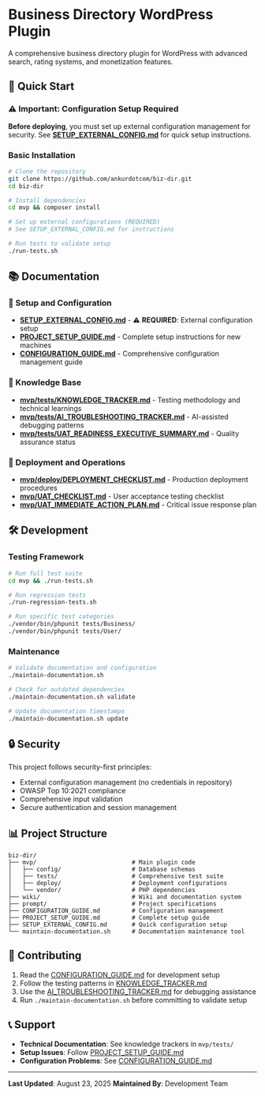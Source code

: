 # Business Directory WordPress Plugin

A comprehensive business directory plugin for WordPress with advanced search, rating systems, and monetization features.

## 🚀 Quick Start

### ⚠️ Important: Configuration Setup Required
**Before deploying**, you must set up external configuration management for security. See **[SETUP_EXTERNAL_CONFIG.md](SETUP_EXTERNAL_CONFIG.md)** for quick setup instructions.

### Basic Installation
```bash
# Clone the repository
git clone https://github.com/ankurdotcom/biz-dir.git
cd biz-dir

# Install dependencies
cd mvp && composer install

# Set up external configurations (REQUIRED)
# See SETUP_EXTERNAL_CONFIG.md for instructions

# Run tests to validate setup
./run-tests.sh
```

## 📚 Documentation

### 🔧 Setup and Configuration
- **[SETUP_EXTERNAL_CONFIG.md](SETUP_EXTERNAL_CONFIG.md)** - ⚠️ **REQUIRED**: External configuration setup
- **[PROJECT_SETUP_GUIDE.md](PROJECT_SETUP_GUIDE.md)** - Complete setup instructions for new machines
- **[CONFIGURATION_GUIDE.md](CONFIGURATION_GUIDE.md)** - Comprehensive configuration management guide

### 🧠 Knowledge Base
- **[mvp/tests/KNOWLEDGE_TRACKER.md](mvp/tests/KNOWLEDGE_TRACKER.md)** - Testing methodology and technical learnings
- **[mvp/tests/AI_TROUBLESHOOTING_TRACKER.md](mvp/tests/AI_TROUBLESHOOTING_TRACKER.md)** - AI-assisted debugging patterns
- **[mvp/tests/UAT_READINESS_EXECUTIVE_SUMMARY.md](mvp/tests/UAT_READINESS_EXECUTIVE_SUMMARY.md)** - Quality assurance status

### 🚀 Deployment and Operations
- **[mvp/deploy/DEPLOYMENT_CHECKLIST.md](mvp/deploy/DEPLOYMENT_CHECKLIST.md)** - Production deployment procedures
- **[mvp/UAT_CHECKLIST.md](mvp/UAT_CHECKLIST.md)** - User acceptance testing checklist
- **[mvp/UAT_IMMEDIATE_ACTION_PLAN.md](mvp/UAT_IMMEDIATE_ACTION_PLAN.md)** - Critical issue response plan

## 🛠 Development

### Testing Framework
```bash
# Run full test suite
cd mvp && ./run-tests.sh

# Run regression tests
./run-regression-tests.sh

# Run specific test categories
./vendor/bin/phpunit tests/Business/
./vendor/bin/phpunit tests/User/
```

### Maintenance
```bash
# Validate documentation and configuration
./maintain-documentation.sh

# Check for outdated dependencies
./maintain-documentation.sh validate

# Update documentation timestamps
./maintain-documentation.sh update
```

## 🔒 Security

This project follows security-first principles:
- External configuration management (no credentials in repository)
- OWASP Top 10:2021 compliance
- Comprehensive input validation
- Secure authentication and session management

## 📊 Project Structure

```
biz-dir/
├── mvp/                           # Main plugin code
│   ├── config/                    # Database schemas
│   ├── tests/                     # Comprehensive test suite
│   ├── deploy/                    # Deployment configurations
│   └── vendor/                    # PHP dependencies
├── wiki/                          # Wiki and documentation system
├── prompt/                        # Project specifications
├── CONFIGURATION_GUIDE.md         # Configuration management
├── PROJECT_SETUP_GUIDE.md         # Complete setup guide
├── SETUP_EXTERNAL_CONFIG.md       # Quick configuration setup
└── maintain-documentation.sh      # Documentation maintenance tool
```

## 🤝 Contributing

1. Read the [CONFIGURATION_GUIDE.md](CONFIGURATION_GUIDE.md) for development setup
2. Follow the testing patterns in [KNOWLEDGE_TRACKER.md](mvp/tests/KNOWLEDGE_TRACKER.md)
3. Use the [AI_TROUBLESHOOTING_TRACKER.md](mvp/tests/AI_TROUBLESHOOTING_TRACKER.md) for debugging assistance
4. Run `./maintain-documentation.sh` before committing to validate setup

## 📞 Support

- **Technical Documentation**: See knowledge trackers in `mvp/tests/`
- **Setup Issues**: Follow [PROJECT_SETUP_GUIDE.md](PROJECT_SETUP_GUIDE.md)
- **Configuration Problems**: See [CONFIGURATION_GUIDE.md](CONFIGURATION_GUIDE.md)

---

**Last Updated**: August 23, 2025
**Maintained By**: Development Team
